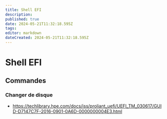 ```yaml
---
title: Shell EFI
description: 
published: true
date: 2024-05-21T11:32:18.595Z
tags: 
editor: markdown
dateCreated: 2024-05-21T11:32:18.595Z
---
```


# Shell EFI

## Commandes

### Changer de disque

- <https://techlibrary.hpe.com/docs/iss/proliant_uefi/UEFI_TM_030617/GUID-D7147C7F-2016-0901-0A6D-0000000004E3.html>
